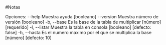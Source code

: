 #Notas

Opciones:
--help Muestra ayuda [booleano]
--version Muestra número de versión [booleano]
-b, --base Es la base de la tabla de multiplicar [número] [requerido]
-l, --listar Muestra la tabla en consola [booleano] [defecto: false]
-h, --hasta Es el numero maximo por el que se multiplica la base
[número] [defecto: 10]
